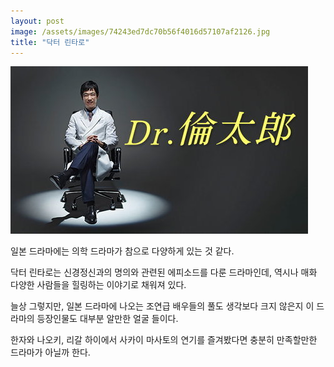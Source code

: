 ```yaml
---
layout: post
image: /assets/images/74243ed7dc70b56f4016d57107af2126.jpg
title: "닥터 린타로"
---
```


![image](/assets/images/74243ed7dc70b56f4016d57107af2126.jpg)







일본 드라마에는 의학 드라마가 참으로 다양하게 있는 것 같다. 




닥터 린타로는 신경정신과의 명의와 관련된 에피소드를 다룬 드라마인데, 역시나 매화 다양한 사람들을 힐링하는 이야기로 채워져 있다. 




늘상 그렇지만, 일본 드라마에 나오는 조연급 배우들의 풀도 생각보다 크지 않은지 이 드라마의 등장인물도 대부분 알만한 얼굴 들이다. 




한자와 나오키, 리갈 하이에서 사카이 마사토의 연기를 즐겨봤다면 충분히 만족할만한 드라마가 아닐까 한다.






